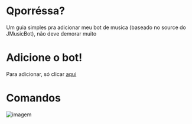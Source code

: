 # Qporréssa?
Um guia simples pra adicionar meu bot de musica (baseado no source do JMusicBot), não deve demorar muito

# Adicione o bot!
Para adicionar, só clicar [aqui](https://discord.com/api/oauth2/authorize?client_id=994363181390647386&permissions=8&scope=bot)

# Comandos
![imagem](https://cdn.discordapp.com/attachments/990073994642346024/1057319185958580324/image.png)
